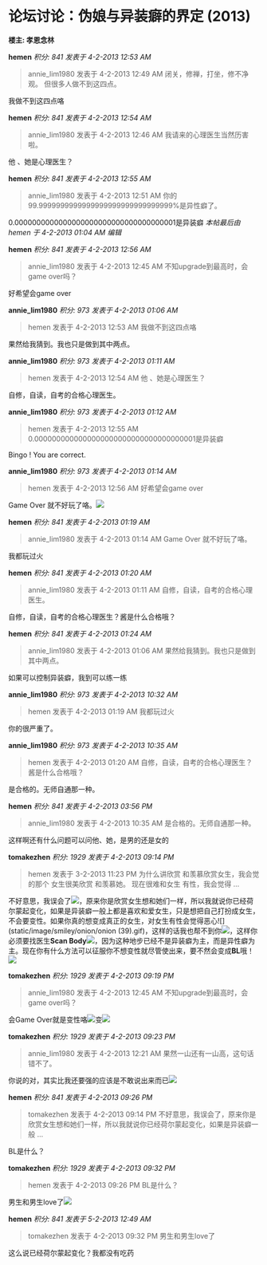 # 论坛讨论：伪娘与异装癖的界定 (2013)

**楼主: 孝恩念林**

**hemen**
*积分: 841*
*发表于 4-2-2013 12:53 AM*

> annie\_lim1980 发表于 4-2-2013 12:49 AM
> 闭关，修禅，打坐，修不净观。
> 但很多人做不到这四点。

我做不到这四点咯

**hemen**
*积分: 841*
*发表于 4-2-2013 12:54 AM*

> annie\_lim1980 发表于 4-2-2013 12:46 AM
> 我请来的心理医生当然历害啦。

他 、她是心理医生？

**hemen**
*积分: 841*
*发表于 4-2-2013 12:55 AM*

> annie\_lim1980 发表于 4-2-2013 12:51 AM
> 你的99.9999999999999999999999999999999%是异性癖了。

0.0000000000000000000000000000000000001是异装癖
*本帖最后由 hemen 于 4-2-2013 01:04 AM 编辑*

**hemen**
*积分: 841*
*发表于 4-2-2013 12:56 AM*

> annie\_lim1980 发表于 4-2-2013 12:45 AM
> 不知upgrade到最高时，会game over吗？

好希望会game over

**annie\_lim1980**
*积分: 973*
*发表于 4-2-2013 01:06 AM*

> hemen 发表于 4-2-2013 12:53 AM
> 我做不到这四点咯

果然给我猜到。我也只是做到其中两点。

**annie\_lim1980**
*积分: 973*
*发表于 4-2-2013 01:11 AM*

> hemen 发表于 4-2-2013 12:54 AM
> 他 、她是心理医生？

自修，自读，自考的合格心理医生。

**annie\_lim1980**
*积分: 973*
*发表于 4-2-2013 01:12 AM*

> hemen 发表于 4-2-2013 12:55 AM
> 0.0000000000000000000000000000000000001是异装癖

Bingo ! You are correct.

**annie\_lim1980**
*积分: 973*
*发表于 4-2-2013 01:14 AM*

> hemen 发表于 4-2-2013 12:56 AM
> 好希望会game over

Game Over 就不好玩了咯。![](static/image/smiley/default/sad.gif)

**hemen**
*积分: 841*
*发表于 4-2-2013 01:19 AM*

> annie\_lim1980 发表于 4-2-2013 01:14 AM
> Game Over 就不好玩了咯。

我都玩过火

**hemen**
*积分: 841*
*发表于 4-2-2013 01:20 AM*

> annie\_lim1980 发表于 4-2-2013 01:11 AM
> 自修，自读，自考的合格心理医生。

自修，自读，自考的合格心理医生？酱是什么合格哦？

**hemen**
*积分: 841*
*发表于 4-2-2013 01:24 AM*

> annie\_lim1980 发表于 4-2-2013 01:06 AM
> 果然给我猜到。我也只是做到其中两点。

如果可以控制异装癖，我到可以练一练

**annie\_lim1980**
*积分: 973*
*发表于 4-2-2013 10:32 AM*

> hemen 发表于 4-2-2013 01:19 AM
> 我都玩过火

你的很严重了。

**annie\_lim1980**
*积分: 973*
*发表于 4-2-2013 10:35 AM*

> hemen 发表于 4-2-2013 01:20 AM
> 自修，自读，自考的合格心理医生？酱是什么合格哦？

是合格的。无师自通那一种。

**hemen**
*积分: 841*
*发表于 4-2-2013 03:56 PM*

> annie\_lim1980 发表于 4-2-2013 10:35 AM
> 是合格的。无师自通那一种。

这样啊还有什么问题可以问他、她，是男的还是女的

**tomakezhen**
*积分: 1929*
*发表于 4-2-2013 09:14 PM*

> hemen 发表于 3-2-2013 11:23 PM
> 为什么讲欣赏 和羡慕欣赏女生，我会觉的那个 女生很美欣赏 和羡慕她。
> 现在很难和女生 有性，我会觉得 ...

不好意思，我误会了![](static/image/smiley/default/titter.gif)，原来你是欣赏女生想和她们一样，所以我就说你已经荷尔蒙起变化，如果是异装癖一般上都是喜欢和爱女生，只是想把自己打扮成女生，不会要变性。如果你真的想变成真正的女生，对女生有性会觉得恶心![](static/image/smiley/onion/onion (39).gif)，这样的话我也帮不到你![](static/image/smiley/onion/bloody.gif)，这样你必须要找医生**Scan Body**![](static/image/smiley/onion/limp.gif)，因为这种地步已经不是异装癖为主，而是异性癖为主。现在你有什么方法可以征服你不想变性就尽管使出来，要不然会变成**BL**哦！![](static/image/smiley/default/shocked.gif)

**tomakezhen**
*积分: 1929*
*发表于 4-2-2013 09:19 PM*

> annie\_lim1980 发表于 4-2-2013 12:45 AM
> 不知upgrade到最高时，会game over吗？

会Game Over就是变性咯![](static/image/smiley/miluegg/turnboy.jpg)变![](static/image/smiley/miluegg/turngal.jpg)

**tomakezhen**
*积分: 1929*
*发表于 4-2-2013 09:23 PM*

> annie\_lim1980 发表于 4-2-2013 12:21 AM
> 果然一山还有一山高，这句话错不了。

你说的对，其实比我还要强的应该是不敢说出来而已![](static/image/smiley/default/3shakehead.gif)

**hemen**
*积分: 841*
*发表于 4-2-2013 09:26 PM*

> tomakezhen 发表于 4-2-2013 09:14 PM
> 不好意思，我误会了，原来你是欣赏女生想和她们一样，所以我就说你已经荷尔蒙起变化，如果是异装癖一般 ...

BL是什么？

**tomakezhen**
*积分: 1929*
*发表于 4-2-2013 09:32 PM*

> hemen 发表于 4-2-2013 09:26 PM
> BL是什么？

男生和男生love了![](static/image/smiley/default/lol.gif)

**hemen**
*积分: 841*
*发表于 5-2-2013 12:49 AM*

> tomakezhen 发表于 4-2-2013 09:32 PM
> 男生和男生love了

这么说已经荷尔蒙起变化？我都没有吃药
